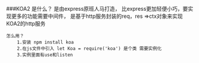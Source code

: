 ###KOA2
    是什么？
        是由express原班人马打造，
        比express更加轻便小巧，要实现更多的功能需要中间件，
        是基于http服务封装的req，res =>ctx对象来实现KOA2的http服务

    怎么用？
        1.安装 npm install koa
        2.在js文件中引入 let Koa = require('koa') 是个类 需要实例化
        3.实例里面有use和listen